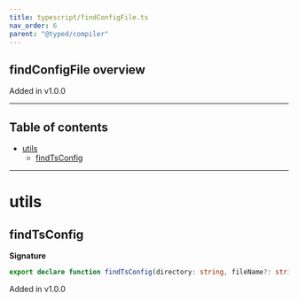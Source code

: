 ```yaml
---
title: typescript/findConfigFile.ts
nav_order: 6
parent: "@typed/compiler"
---
```


## findConfigFile overview

Added in v1.0.0

---

<h2 class="text-delta">Table of contents</h2>

- [utils](#utils)
  - [findTsConfig](#findtsconfig)

---

# utils

## findTsConfig

**Signature**

```ts
export declare function findTsConfig(directory: string, fileName?: string): ts.ParsedCommandLine
```

Added in v1.0.0
